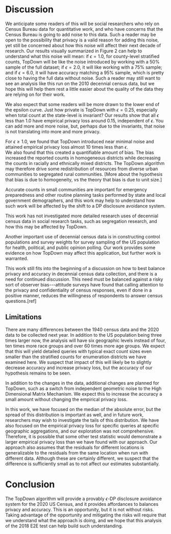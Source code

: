 Discussion
==========

We anticipate some readers of this will be social researchers who rely
on Census Bureau data for quantitative work, and who have concerns that
the Census Bureau is going to add noise to this data.  Such a reader may be open
to the possibility that privacy is a valid reason for adding this
noise, yet still be concerned about how this noise will affect their
next decade of research. Our results visually summarized in Figure 2
can help to understand what this noise will mean: if $\epsilon=1.0$, for
county-level stratified counts, TopDown will be like the noise
introduced by working with a 50% sample of the full dataset; if
$\epsilon=2.0$, it will like working with a 75% sample; and if $\epsilon=6.0$,
it will have accuracy matching a 95% sample, which is pretty close
to having the full data without noise.  Such a reader may still want
to see an analysis like this run on the 2010 decennial census data, but we hope
this will help them rest a little easier about the quality of the data
they are relying on for their work.

We also expect that some readers will be more drawn to the lower end
of the epsilon curve.  Just how private is TopDown with $\epsilon=0.25$, especially
when total count at the state-level is invariant? Our results show
that all $\epsilon$ less than 1.0 have empirical privacy loss around
0.15, independent of $\epsilon$.  You can add more and more noise, but,
perhaps due to the invariants, that noise is not translating into more
and more privacy.

For $\epsilon \geq 1.0$, we found that TopDown introduced near minimal noise and
attained empirical privacy loss almost 10 times less than $\epsilon$.  
We also found that this created a quantifiable amount of bias.  The bias increased the
reported counts in homogeneous districts while decreasing the counts
in racially and ethnically mixed districts.  The TopDown algorithm may
therefore drive some redistribution of resources from diverse urban
communities to segregated rural communities.  [More about the
hypothesis that bias is due to homogeneity, vs the theory that bias is
due to unit size.]

Accurate counts in small communities are important for emergency
preparedness and other routine planning tasks performed by state and
local government demographers, and this work may help to understand how
such work will be affected by the shift to a DP disclosure avoidance
system.

This work has not investigated more detailed research uses of
decennial census data in social research tasks, such as segregation
research, and how this may be affected by TopDown.

Another important use of decennial census data is in constructing
control populations and survey weights for survey sampling of the US
population for health, political, and public opinion polling.  Our
work provides some evidence on how TopDown may affect this
application, but further work is warranted.

This work still fits into the beginning of a discussion on how to best
balance privacy and accuracy in decennial census data collection, and
there is a need for continued discussion.  This need must be balanced
against a risky sort of observer bias---attitude surveys have found
that calling attention to the privacy and confidentiality of census
responses, even if done in a positive manner, reduces the willingness
of respondents to answer census questions.[ref]

Limitations
-----------

There are many differences between the 1940 census data and the 2020
data to be collected next year. In addition to the US population being
three times larger now, the analysis will have six geographic levels
instead of four, ten times more race groups and over 60 times more
age groups. We expect that this will yield detailed queries with
typical exact count sizes even smaller than the stratified counts for
enumeration districts we have examined here.  We suspect that impact
of this will likely be to slightly decrease accuracy and increase
privacy loss, but the accuracy of our hypothesis remains to be seen.

In addition to the changes in the data, additional changes are planned
for TopDown, such as a switch from independent geometric noise to the
High Dimensional Matrix Mechanism. We expect this to increase the
accuracy a small amount without changing the empirical privacy loss.

In this work, we have focused on the median of the absolute error, but
the spread of this distribution is important as well, and in future
work, researchers may wish to investigate the tails of this
distribution. We have also focused on the empirical privacy loss for
specific queries at specific geographic aggregations, and our
exploration was not comprehensive. Therefore, it is possible that some
other test statistic would demonstrate a larger empirical privacy loss
than we have found with our approach. Our approach also assumes that
the residuals for different locations is generalizable to the
residuals from the same location when run with different
data. Although these are certainly different, we suspect that the
difference is sufficiently small as to not affect our estimates
substantially.

Conclusion
==========

The TopDown algorithm will provide a provably $\epsilon$-DP disclosure
avoidance system for the 2020 US Census, and it provides affordances
to balances privacy and accuracy.  This is an opportunity, but it is
not without risks. Taking advantage of the opportunity and mitigating
the risks will require that we understand what the approach is doing,
and we hope that this analysis of the 2018 E2E test can help build
such understanding.






